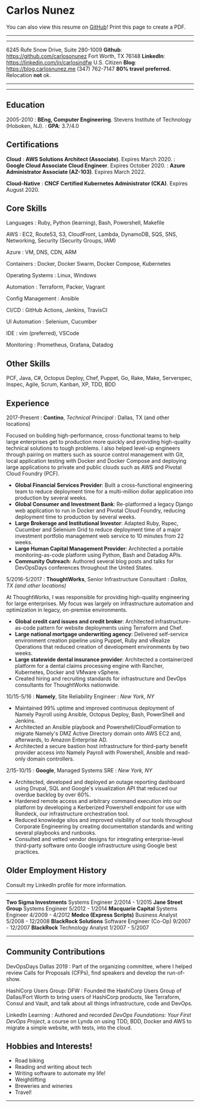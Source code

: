 Carlos Nunez
============

<div class="butterbar">
You can also view this resume on <a href="https://github.com/carlosonunez/resume">GitHub</a>!
Print this page to create a PDF.
</div>

----

---------------------------------------  ----------------------------------------------------------
6245 Rufe Snow Drive, Suite 280-1009                    **Github**: https://github.com/carlosonunez
Fort Worth, TX 76148                              **LinkedIn**: https://linkedin.com/in/carlosindfw
U.S. Citizen                                                  **Blog**: https://blog.carlosnunez.me
(347) 762-7147                                     **80% travel preferred.** Relocation **not** ok.
---------------------------------------  ----------------------------------------------------------

----

Education
---------

2005-2010
:   **BEng, Computer Engineering**. Stevens Institute of Technology (Hoboken, NJ).
:   **GPA**: 3.7/4.0

Certifications
--------------

**Cloud**
: **AWS Solutions Architect (Associate)**. Expires March 2020.
: **Google Cloud Associate Cloud Engineer**. Expires October 2020.
: **Azure Administrator Associate (AZ-103)**. Expires March 2022.

**Cloud-Native**
: **CNCF Certified Kubernetes Administrator (CKA)**. Expires August 2020.

Core Skills
-----------
Languages
: Ruby, Python (learning), Bash, Powershell, Makefile

AWS
: EC2, Route53, S3, CloudFront, Lambda, DynamoDB, SQS, SNS, Networking, Security (Security Groups, IAM)

Azure
: VM, DNS, CDN, ARM

Containers
: Docker, Docker Swarm, Docker Compose, Kubernetes

Operating Systems
: Linux, Windows

Automation
: Terraform, Packer, Vagrant

Config Management
: Ansible

CI/CD
: GitHub Actions, Jenkins, TravisCI

UI Automation
: Selenium, Cucumber

IDE
: vim (preferred), VSCode

Monitoring
: Prometheus, Grafana, Datadog

Other Skills
---------------------------

PCF, Java, C#, Octopus Deploy, Chef, Puppet, Go, Rake, Make, Serverspec,
Inspec, Agile, Scrum, Kanban, XP, TDD, BDD

Experience
----------

2017-Present
: **Contino**, _Technical Principal_
: Dallas, TX (and other locations)

Focused on building high-performance, cross-functional teams to help large enterprises get to
production more quickly and providing high-quality technical solutions to tough problems. I also
helped level-up engineers through pairing on matters such as source control management with Git,
local application testing with Docker and Docker Compose and deploying large applications to private
and public clouds such as AWS and Pivotal Cloud Foundry (PCF).

* **Global Financial Services Provider**: Built a cross-functional engineering team to reduce
  deployment time for a multi-million dollar application into production by several weeks.
* **Global Consumer and Investment Bank**: Re-platformed a legacy Django web application to run in
  Docker and Pivotal Cloud Foundry, reducing deployment time to production by several weeks.
* **Large Brokerage and Institutional Investor**: Adapted Ruby, Rspec, Cucumber and Selenium Grid
  to reduce deployment time of a major investment portfolio management web service to 10 minutes
  from 22 weeks.
* **Large Human Capital Management Provider**: Architected a portable monitoring-as-code platform
  using Python, Bash and Datadog APIs.
* **Community Outreach**: Authored several blog posts and talks for DevOpsDays conferences
  throughout the United States.

5/2016-5/2017
: **ThoughtWorks**, Senior Infrastructure Consultant
: _Dallas, TX (and other locations)_

At ThoughtWorks, I was responsible for providing high-quality engineering for large enterprises. My
focus was largely on infrastructure automation and optimization in legacy, on-premise environments.

* **Global credit card issues and credit broker**: Architected infrastructure-as-code pattern for
  website deployments using Terraform and Chef.
* **Large national mortgage underwriting agency**: Delivered self-service environment creation
  pipeline using Puppet, Ruby and vRealize Operations that reduced creation of development
  environments by two weeks.
* **Large statewide dental insurance provider**: Architected a containerized platform for a dental
  claims processing engine with Rancher, Kubernetes, Docker and VMware vSphere.
* Created hiring and recruiting standards for infrastructure and DevOps consultants for ThoughtWorks
  nationwide.

10/15-5/16
: **Namely**, Site Reliability Engineer
: _New York, NY_

* Maintained 99% uptime and improved continuous deployment of Namely Payroll using Ansible, Octopus
  Deploy, Bash, PowerShell and Jenkins.
* Architected an Ansible playbook and Powershell/CloudFormation to migrate Namely's DMZ Active
  Directory domain onto AWS EC2 and, afterwards, to Amazon Enterprise AD.
* Architected a secure bastion host infrastructure for third-party benefit provider access into
  Namely Payroll with Powershell, Ansible and read-only domain controllers.

2/15-10/15
: **Google**, Managed Systems SRE
: _New York, NY_

* Architected, developed and deployed an outage reporting dashboard using Drupal, SQL and Google's
  visualization API that reduced our overdue backlog by over 60%.
* Hardened remote access and arbitrary command execution into our platform by developing a
  Kerberized Powershell endpoint for use with Rundeck, our infrastructure orchestration tool.
* Reduced knowledge silos and improved visibility of our tools throughout Corporate Engineering by
  creating documentation standards and writing several playbooks and runbooks.
* Consulted and vetted vendor designs for integrating enterprise-level third-party software onto
  Google infrastructure using Google best practices.

Older Employment History
-------------------------

Consult my LinkedIn profile for more information.

-------------------------   ----------------------------- ---------------------
**Two Sigma Investments**     Systems Engineer                  2/2014 - 1/2015
**Jane Street Group**         Systems Engineer                  5/2012 - 1/2014
**Macquarie Capital**         Systems Engineer                  4/2009 - 4/2012
**Medco (Express Scripts)**   Business Analyst                 5/2008 - 12/2008
**BlackRock Solutions**       Software Engineer (Co-Op)        9/2007 - 12/2007
**BlackRock**                 Technology Analyst                1/2007 - 5/2007
--------------------------  ----------------------------- ---------------------

Community Contributions
--------------------

DevOpsDays Dallas 2019
: Part of the organizing committee, where I helped review Calls for Proposals (CFPs), find speakers
  and develop the run-of-show.

HashiCorp Users Group: DFW
:   Founded the HashiCorp Users Group of Dallas/Fort Worth to bring users of HashiCorp
    products, like Terraform, Consul and Vault, and talk about all things infrastructure, code
    and DevOps.

LinkedIn Learning
:   Authored and recorded _DevOps Foundations: Your First DevOps Project_, a course on Lynda on
    using TDD, BDD, Docker and AWS to migrate a simple website, with tests, into the cloud.

Hobbies and Interests!
----------------------

* Road biking
* Reading and writing about tech
* Writing software to automate my life!
* Weightlifting
* Breweries and wineries
* Travel!

----------------------------

